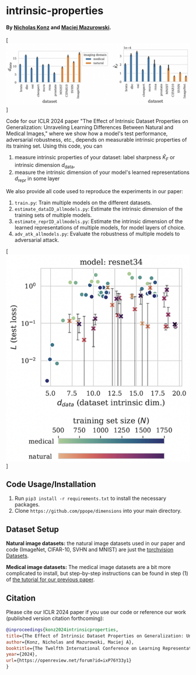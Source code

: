 # intrinsic-properties

#### By [Nicholas Konz](https://nickk124.github.io/) and [Maciej Mazurowski](https://sites.duke.edu/mazurowski/).

[![Intrinsic dimension (left) and label sharpness (right) measured from various natural and medical image datasets.](figures/datadim_and_labelsharpness.png)]

Code for our ICLR 2024 paper "The Effect of Intrinsic Dataset Properties on Generalization: Unraveling Learning Differences Between Natural and Medical Images," where we show how a model's test performance, adversarial robustness, etc., depends on measurable intrinsic properties of its training set. Using this code, you can 
1. measure intrinsic properties of your dataset: label sharpness $\hat{K}_F$ or intrinsic dimension $d_{\text{data}}$,
2. measure the intrinsic dimension of your model's learned representations $d_{\text{repr}}$ in some layer

We also provide all code used to reproduce the experiments in our paper:
1. `train.py`: Train multiple models on the different datasets.
2. `estimate_dataID_allmodels.py`: Estimate the intrinsic dimension of the training sets of multiple models.
3. `estimate_reprID_allmodels.py`: Estimate the intrinsic dimension of the learned representations of multiple models, for model layers of choice.
4. `adv_atk_allmodels.py`: Evaluate the robustness of multiple models to adversarial attack.

[![Test loss scaling of models trained on different datasets with respect to training set intrinsic dimension.](figures/datadim_generalization_scaling.png)]

## Code Usage/Installation

1. Run `pip3 install -r requirements.txt` to install the necessary packages.
2. Clone `https://github.com/ppope/dimensions` into your main directory.

## Dataset Setup
**Natural image datasets:** the natural image datasets used in our paper and code (ImageNet, CIFAR-10, SVHN and MNIST) are just the [torchvision Datasets](https://pytorch.org/vision/0.16/datasets.html).

**Medical image datasets:** The medical image datasets are a bit more complicated to install, but step-by-step instructions can be found in step (1) of [the tutorial for our previous paper](https://github.com/mazurowski-lab/radiologyintrinsicmanifolds/blob/main/reproducibility_tutorial.md).

## Citation

Please cite our ICLR 2024 paper if you use our code or reference our work (published version citation forthcoming):
```bib
@inproceedings{konz2024intrinsicproperties,
title={The Effect of Intrinsic Dataset Properties on Generalization: Unraveling Learning Differences Between Natural and Medical Images},
author={Konz, Nicholas and Mazurowski, Maciej A},
booktitle={The Twelfth International Conference on Learning Representations (ICLR)},
year={2024},
url={https://openreview.net/forum?id=ixP76Y33y1}
}

